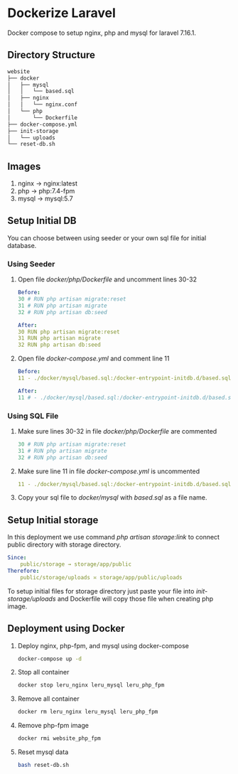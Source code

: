 # Dockerize Laravel
Docker compose to setup nginx, php and mysql for laravel 7.16.1.  

## Directory Structure
```sh
website
├── docker
│   ├── mysql
│   │   └── based.sql
│   ├── nginx
│   │   └── nginx.conf
│   └── php
│       └── Dockerfile
├── docker-compose.yml
├── init-storage
│   └── uploads
└── reset-db.sh
```
## Images
1. nginx → nginx:latest
2. php → php:7.4-fpm
3. mysql → mysql:5.7

## Setup Initial DB
You can choose between using seeder or your own sql file for initial database.  
### Using Seeder
1. Open file *docker/php/Dockerfile* and uncomment lines 30-32
    ```yaml
    Before:
    30 # RUN php artisan migrate:reset
    31 # RUN php artisan migrate
    32 # RUN php artisan db:seed

    After:
    30 RUN php artisan migrate:reset
    31 RUN php artisan migrate
    32 RUN php artisan db:seed
    ```
2. Open file *docker-compose.yml* and comment line 11
    ```yaml
    Before:
    11 - ./docker/mysql/based.sql:/docker-entrypoint-initdb.d/based.sql

    After:
    11 # - ./docker/mysql/based.sql:/docker-entrypoint-initdb.d/based.sql
    ```
### Using SQL File
1. Make sure lines 30-32 in file *docker/php/Dockerfile* are commented
    ```yaml
    30 # RUN php artisan migrate:reset
    31 # RUN php artisan migrate
    32 # RUN php artisan db:seed
    ```
2. Make sure line 11 in file *docker-compose.yml* is uncommented
    ```yaml
    11 - ./docker/mysql/based.sql:/docker-entrypoint-initdb.d/based.sql
    ```
3. Copy your sql file to *docker/mysql* with *based.sql* as a file name.  

## Setup Initial storage
In this deployment we use command *php artisan storage:link* to connect public directory with storage directory.  
```yaml
Since:
    public/storage → storage/app/public
Therefore:
    public/storage/uploads ≍ storage/app/public/uploads
```
To setup initial files for storage directory just paste your file into *init-storage/uploads* and Dockerfile will copy those file when creating php image.

## Deployment using Docker
1. Deploy nginx, php-fpm, and mysql using docker-compose
    ```bash
    docker-compose up -d
    ```
2. Stop all container
    ```bash
    docker stop leru_nginx leru_mysql leru_php_fpm
    ```
3. Remove all container
    ```bash
    docker rm leru_nginx leru_mysql leru_php_fpm
    ```
4. Remove php-fpm image
    ```bash
    docker rmi website_php_fpm
    ```
5. Reset mysql data
    ```bash
    bash reset-db.sh
    ```
